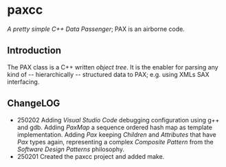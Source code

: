 # paxcc

_A pretty simple C++ Data Passenger_; PAX is an airborne code.

## Introduction

The PAX class is a C++ written _object tree_. It is the enabler for parsing
any kind of -- hierarchically -- structured data to PAX; e.g. using XMLs SAX interfacing.

## ChangeLOG

- 250202 Adding _Visual Studio Code_ debugging configuration using g++ and gdb.
         Adding _PaxMap_ a sequence ordered hash map as template implementation.
         Adding _Pax_ keeping _Children_ and _Attributes_ that have _Pax_ types
         again, representing a complex _Composite Pattern_ from the _Software
         Design Patterns_ philosophy.
- 250201 Created the paxcc project and added make.
